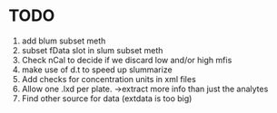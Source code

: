 # TODO

1. add blum subset meth
9. subset fData slot in slum subset meth
2. Check nCal to decide if we discard low and/or high mfis
3. make use of d.t to speed up slummarize
4. Add checks for concentration units in xml files
5. Allow one .lxd per plate. ->extract more info than just the analytes
6. Find other source for data (extdata is too big)
